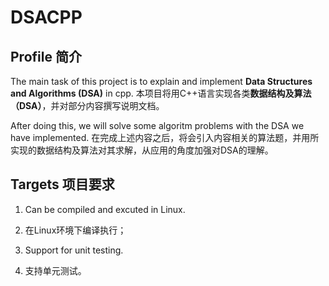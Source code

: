 # DSACPP
## Profile 简介

The main task of this project is to explain and implement **Data Structures and Algorithms (DSA)** in cpp.
本项目将用C++语言实现各类**数据结构及算法（DSA）**，并对部分内容撰写说明文档。

After doing this, we will solve some algoritm problems with the DSA we have implemented.
在完成上述内容之后，将会引入内容相关的算法题，并用所实现的数据结构及算法对其求解，从应用的角度加强对DSA的理解。

## Targets 项目要求
  
  1. Can be compiled and excuted in Linux.
  1. 在Linux环境下编译执行；
  
  2. Support for unit testing.
  2. 支持单元测试。
